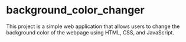 # background_color_changer
This project is a simple web application that allows users to change the background color of the webpage using HTML, CSS, and JavaScript.
